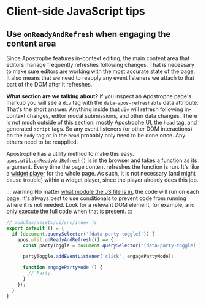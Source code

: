 <!-- # Front end best practices -->

# Client-side JavaScript tips

## Use `onReadyAndRefresh` when engaging the content area

Since Apostrophe features in-context editing, the main content area that editors manage frequently refreshes following changes. That is necessary to make sure editors are working with the most accurate state of the page. It also means that we need to reapply any event listeners we attach to that part of the DOM after it refreshes.

**What section are we talking about?** If you inspect an Apostrophe page's markup you will see a `div` tag with the `data-apos-refreshable` data attribute. That's the short answer. Anything inside that `div` will refresh following in-context changes, editor modal submissions, and other data changes. There is not much outside of this section: mostly Apostrophe UI, the `head` tag, and generated `script` tags. So any event listeners (or other DOM interactions) on the `body` tag or in the `head` probably only need to be done once. Any others need to be reapplied.

Apostrophe has a utility method to make this easy. [`apos.util.onReadyAndRefresh()`](front-end-helpers.md#onreadyandrefresh-fn) is in the browser and takes a function as its argument. Every time the page content refreshes the function is run. It's like a [widget player](/guide/custom-widgets.md#client-side-javascript-for-widgets) for the whole page. As such, it is not necessary (and might cause trouble) within a widget player, since the player already does this job.

::: warning
No matter [what module the JS file is in](/guide/front-end-assets.md#placing-client-side-code), the code will run on each page. It's always best to use conditionals to prevent code from running where it is not needed. Look for a relevant DOM element, for example, and only execute the full code when that is present.
:::

```javascript
// modules/assets/ui/src/index.js
export default () = {
  if (document.querySelector('[data-party-toggle]')) {
    apos.util.onReadyAndRefresh(() => {
      const partyToggle = document.querySelector('[data-party-toggle]');

      partyToggle.addEventListener('click', engagePartyMode);

      function engagePartyMode () {
        // Party.
      }
    });
  }
}
```